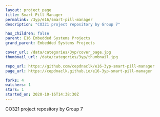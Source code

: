 ```yaml
---
layout: project_page
title: Smart Pill Manager
permalink: /3yp/e16/smart-pill-manager
description: "CO321 project repository by Group 7"

has_children: false
parent: E16 Embedded Systems Projects
grand_parent: Embedded Systems Projects

cover_url: /data/categories/3yp/cover_page.jpg
thumbnail_url: /data/categories/3yp/thumbnail.jpg

repo_url: https://github.com/cepdnaclk/e16-3yp-smart-pill-manager
page_url: https://cepdnaclk.github.io/e16-3yp-smart-pill-manager

forks: 4
watchers: 1
stars: 1
started_on: 2020-10-16T14:38:30Z
---
```

CO321 project repository by Group 7

